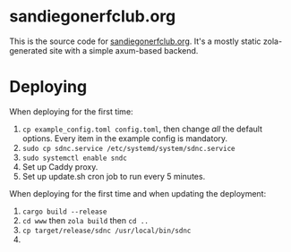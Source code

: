 # sandiegonerfclub.org

This is the source code for [sandiegonerfclub.org](https://sandiegonerfclub.org).
It's a mostly static zola-generated site with a simple axum-based backend.

# Deploying

When deploying for the first time:
1. `cp example_config.toml config.toml`, then change *all* the default options.
   Every item in the example config is mandatory.
2. `sudo cp sdnc.service /etc/systemd/system/sdnc.service`
3. `sudo systemctl enable sndc`
4. Set up Caddy proxy.
4. Set up update.sh cron job to run every 5 minutes.

When deploying for the first time and when updating the deployment:
1. `cargo build --release`
2. `cd www` then `zola build` then `cd ..`
3. `cp target/release/sdnc /usr/local/bin/sdnc`
4. 

